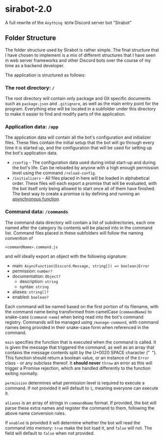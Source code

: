 # sirabot-2.0
A full rewrite of the `Anything NSFW` Discord server bot "Sirabot"

## Folder Structure
The folder structure used by Sirabot is rather simple. The final structure
that I have chosen to implement is a mix of different structures that I have
seen in web server frameworks and other Discord bots over the course of my
time as a backend developer.

The application is structured as follows:

### The root directory: `/`
The root directory will contain only package and Git specific documents such
as `package.json` and `.gitignore`, as well as the main entry point for the
program. Everything else will be located in a subfolder under this directory
to make it easier to find and modify parts of the application.

### Application data: `/app`
The application data will contain all the bot's configuration and initializer
files. These files contain the initial setup that the bot will go through every
time it is started up, and the configuration that will be used for setting up
the bot's application data.

- `/config` - The configuration data used during initial start-up and during
  the bot's life. Can be reloaded by anyone with a high enough permission
  level using the command `/reload-config`.
- `/initializers` - All files placed in here will be loaded in alphabetical
  order. These files will each export a promise that will be evaluated, with
  the bot itself only being allowed to start once all of them have finished.
  The best way to create a promise is by defining and running an
  [asynchronous function](https://developer.mozilla.org/en-US/docs/Web/JavaScript/Reference/Statements/async_function).

### Command data: `/commands`
The command data directory will contain a list of subdirectories, each one
named after the category its contents will be placed into in the command list.
Command files placed in these subfolders will follow the naming convention of

```
<commandName>.command.js
```

and will ideally export an object with the following signature:
- main: `AsyncFunction(Discord.Message, string[]) => boolean|Error`
- permission: `number?`
- documentation: `Object?`
  - description: `string`
  - syntax: `string`
- aliases: `string[]?`
- enabled: `boolean?`

Each command will be named based on the first portion of its filename, with
the command name being transformed from camelCase (`commandName`) to
snake-case (`command-name`) when being read into the bot's command registry.
Commands will be managed using `/manage-command`, with command names being
provided in their snake-case form when referenced in the command.

`main` specifies the function that is executed when the command is called. It is
given the message that triggered the command, as well as an array that contains
the message contents split by the U+0020 SPACE character ("` `"). This function
should return a boolean value, or an instance of the `Error` class - or any
subclass thereof. It **should never** `throw` an error as this will trigger a
Promise rejection, which are handled differently to the function exiting
normally.

`permission` determines what permission level is required to execute a
command. If not provided it will default to `1`, meaning everyone can execute
it.

`aliases` is an array of strings in `commandName` format. If provided, the bot
will parse these extra names and register the command to them, following the
above name conversion rules.

If `enabled` is provided it will determine whether the bot will read the
command into memory: `true` make the bot load it, and `false` will not. The
field will default to `false` when not provided.
